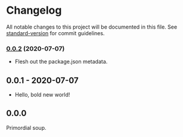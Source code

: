 # Changelog

All notable changes to this project will be documented in this file. See [standard-version](https://github.com/conventional-changelog/standard-version) for commit guidelines.

### [0.0.2](https://github.com/yanick/jsonschematic/compare/v0.0.1...v0.0.2) (2020-07-07)

* Flesh out the package.json metadata.

## 0.0.1 - 2020-07-07

* Hello, bold new world!

## 0.0.0

Primordial soup.
